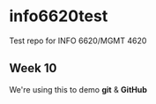 # info6620test
Test repo for INFO 6620/MGMT 4620

## Week 10
We're using this to demo __git__ & __GitHub__
